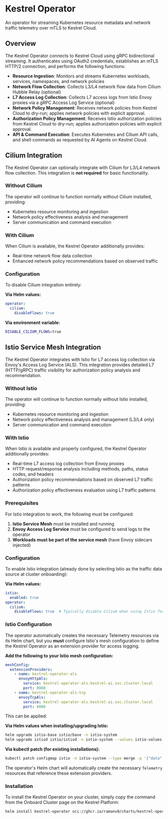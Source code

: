 # Kestrel Operator

An operator for streaming Kubernetes resource metadata and network traffic telemetry over mTLS to Kestrel Cloud.

## Overview

The Kestrel Operator connects to Kestrel Cloud using gRPC bidirectional streaming. It authenticates using OAuth2 credentials, establishes an mTLS HTTP/2 connection, and performs the following functions:

- **Resource Ingestion**: Monitors and streams Kubernetes workloads, services, namespaces, and network policies
- **Network Flow Collection**: Collects L3/L4 network flow data from Cilium Hubble Relay (optional)
- **L7 Access Log Collection**: Collects L7 access logs from Istio Envoy proxies via a gRPC Access Log Service (optional)
- **Network Policy Management**: Receives network policies from Kestrel Cloud to dry-run; applies network policies with explicit approval.
- **Authorization Policy Management**: Receives Istio authorization policies from Kestrel Cloud to dry-run; applies authorization policies with explicit approval.
- **API & Command Execution**: Executes Kubernetes and Cilium API calls, and shell commands as requested by AI Agents on Kestrel Cloud.

## Cilium Integration

The Kestrel Operator can optionally integrate with Cilium for L3/L4 network flow collection. This integration is **not required** for basic functionality.

### Without Cilium

The operator will continue to function normally without Cilium installed, providing:
- Kubernetes resource monitoring and ingestion
- Network policy effectiveness analysis and management
- Server communication and command execution

### With Cilium

When Cilium is available, the Kestrel Operator additionally provides:
- Real-time network flow data collection
- Enhanced network policy recommendations based on observed traffic

### Configuration

To disable Cilium integration entirely:

**Via Helm values:**
```yaml
operator:
  cilium:
    disableFlows: true
```

**Via environment variable:**
```bash
DISABLE_CILIUM_FLOWS=true
```

## Istio Service Mesh Integration

The Kestrel Operator integrates with Istio for L7 access log collection via Envoy's Access Log Service (ALS). This integration provides detailed L7 (HTTP/gRPC) traffic visibility for authorization policy analysis and recommendation.

### Without Istio

The operator will continue to function normally without Istio installed, providing:
- Kubernetes resource monitoring and ingestion
- Network policy effectiveness analysis and management (L3/L4 only)
- Server communication and command execution

### With Istio

When Istio is available and properly configured, the Kestrel Operator additionally provides:
- Real-time L7 access log collection from Envoy proxies
- HTTP request/response analysis including methods, paths, status codes, and headers
- Authorization policy recommendations based on observed L7 traffic patterns
- Authorization policy effectiveness evaluation using L7 traffic patterns

### Prerequisites

For Istio integration to work, the following must be configured:

1. **Istio Service Mesh** must be installed and running
2. **Envoy Access Log Service** must be configured to send logs to the operator
3. **Workloads must be part of the service mesh** (have Envoy sidecars injected)

### Configuration

To enable Istio integration (already done by selecting Istio as the traffic data source at cluster onboarding):

**Via Helm values:**
```yaml
istio:
  enabled: true
operator:
  cilium:
    disableFlows: true  # Typically disable Cilium when using Istio for flow collection
```

### Istio Configuration

The operator automatically creates the necessary Telemetry resources via its Helm chart, but you **must** configure Istio's mesh configuration to define the Kestrel Operator as an extension provider for access logging.

**Add the following to your Istio mesh configuration:**

```yaml
meshConfig:
  extensionProviders:
    - name: kestrel-operator-als
      envoyHttpAls:
        service: kestrel-operator-als.kestrel-ai.svc.cluster.local
        port: 8080
    - name: kestrel-operator-als-tcp
      envoyTcpAls:
        service: kestrel-operator-als.kestrel-ai.svc.cluster.local
        port: 8080
```

This can be applied:

**Via Helm values when installing/upgrading Istio:**
```bash
helm upgrade istio-base istio/base -n istio-system
helm upgrade istiod istio/istiod -n istio-system --values istio-values.yaml
```

**Via kubectl patch (for existing installations):**
```bash
kubectl patch configmap istio -n istio-system --type merge -p '{"data":{"mesh":"extensionProviders:\n- name: kestrel-operator-als\n  envoyHttpAls:\n    service: kestrel-operator-als.kestrel-ai.svc.cluster.local\n    port: 8080\n- name: kestrel-operator-als-tcp\n  envoyTcpAls:\n    service: kestrel-operator-als.kestrel-ai.svc.cluster.local\n    port: 8080"}}'
```

The operator's Helm chart will automatically create the necessary `Telemetry` resources that reference these extension providers.

### Installation

To install the Kestrel Operator on your cluster, simply copy the command from the Onboard Cluster page on the Kestrel Platform:

```bash
helm install kestrel-operator oci://ghcr.io/ramanv0/charts/kestrel-operator --version 0.1.0 --namespace kestrel-ai --create-namespace -f kestrel-ai-operator-values-<cluster-name>.yaml
```